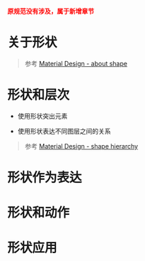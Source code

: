 **<span style="color: red;">原规范没有涉及，属于新增章节</span>**

# 关于形状

> 参考 [Material Design - about shape](https://material.io/design/shape/about-shape.html)

# 形状和层次

- 使用形状突出元素

- 使用形状表达不同图层之间的关系

> 参考 [Material Design - shape hierarchy](https://material.io/design/shape/shape-hierarchy.html)

# 形状作为表达

# 形状和动作

# 形状应用